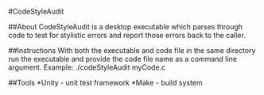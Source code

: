 #CodeStyleAudit


##About
CodeStyleAudit is a desktop executable which parses through code to test for stylistic errors and report those errors back to the caller.

##Instructions
With both the executable and code file in the same directory run the executable and provide the code file name as a command line argument.
Example: ./codeStyleAudit myCode.c

##Tools
*Unity - unit test framework
*Make - build system
